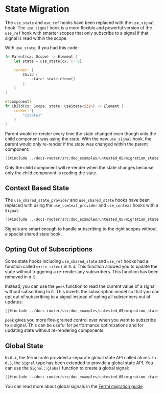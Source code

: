 # State Migration

The `use_state` and `use_ref` hooks have been replaced with the `use_signal` hook. The `use_signal` hook is a more flexible and powerful version of the `use_ref` hook with smarter scopes that only subscribe to a signal if that signal is read within the scope.

With `use_state`, if you had this code:
```rust
fn Parent(cx: Scope) -> Element {
	let state = use_state(cx, || 0);

	render! {
		Child {
			state: state.clone()
		}
	}
}

#[component]
fn Child(cx: Scope, state: UseState<i32>) -> Element {
	render! {
		"{state}"
	}
}
```

Parent would re-render every time the state changed even though only the child component was using the state. With the new `use_signal` hook, the parent would only re-render if the state was changed within the parent component:

```rust
{{#include ../docs-router/src/doc_examples/untested_05/migration_state.rs:use_signal}}
```
Only the child component will re-render when the state changes because only the child component is reading the state.

## Context Based State

The `use_shared_state_provider` and `use_shared_state` hooks have been replaced with using the `use_context_provider` and `use_context` hooks with a `Signal`:

```rust
{{#include ../docs-router/src/doc_examples/untested_05/migration_state.rs:context_signals}}
```

Signals are smart enough to handle subscribing to the right scopes without a special shared state hook.

## Opting Out of Subscriptions

Some state hooks including `use_shared_state` and `use_ref` hooks had a function called `write_silent` in `0.4`. This function allowed you to update the state without triggering a re-render any subscribers. This function has been removed in `0.5`.


Instead, you can use the `peek` function to read the current value of a signal without subscribing to it. This inverts the subscription model so that you can opt out of subscribing to a signal instead of opting all subscribers out of updates:

```rust
{{#include ../docs-router/src/doc_examples/untested_05/migration_state.rs:peek}}
```

`peek` gives you more fine-grained control over when you want to subscribe to a signal. This can be useful for performance optimizations and for updating state without re-rendering components.

## Global State

In `0.4`, the fermi crate provided a separate global state API called atoms. In `0.5`, the `Signal` type has been extended to provide a global state API. You can use the `Signal::global` function to create a global signal:

```rust
{{#include ../docs-router/src/doc_examples/untested_05/migration_state.rs:global_signals}}
```

You can read more about global signals in the [Fermi migration guide](fermi.md).
